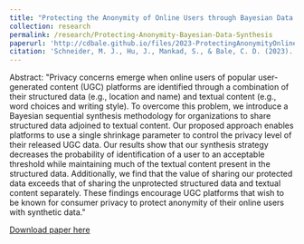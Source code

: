 ```yaml
---
title: "Protecting the Anonymity of Online Users through Bayesian Data Synthesis"
collection: research
permalink: /research/Protecting-Anonymity-Bayesian-Data-Synthesis
paperurl: 'http://cdbale.github.io/files/2023-ProtectingAnonymityOnlineUsersBayesianDataSynthesis.pdf'
citation: 'Schneider, M. J., Hu, J., Mankad, S., & Bale, C. D. (2023). Protecting the anonymity of online users through Bayesian data synthesis. Expert Systems with Applications, 216, 119409.'
---
```

 
Abstract: "Privacy concerns emerge when online users of popular user-generated content (UGC) platforms are identified through a combination of their structured data (e.g., location and name) and textual content (e.g., word choices and writing style). To overcome this problem, we introduce a Bayesian sequential synthesis methodology for organizations to share structured data adjoined to textual content. Our proposed approach enables platforms to use a single shrinkage parameter to control the privacy level of their released UGC data. Our results show that our synthesis strategy decreases the probability of identification of a user to an acceptable threshold while maintaining much of the textual content present in the structured data. Additionally, we find that the value of sharing our protected data exceeds that of sharing the unprotected structured data and textual content separately. These findings encourage UGC platforms that wish to be known for consumer privacy to protect anonymity of their online users with synthetic data."

[Download paper here](http://cdbale.github.io/files/2023-ProtectingAnonymityOnlineUsersBayesianDataSynthesis.pdf)
